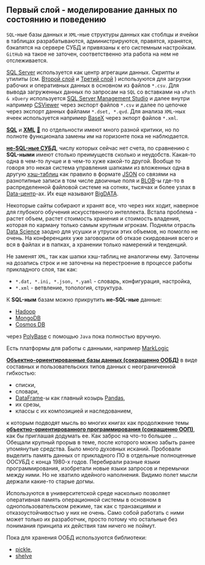## Первый слой - моделирование данных по состоянию и поведению

`SQL`-ные базы данных и `XML`-ные структуры данных как стоблцы и ячейки в таблицах разрабатываются, администрируются, правятся, хранятся, бэкапятся на сервере СУБД и привязаны к его системным настройкам. `GitHub` на такое не заточен, соответственно эта работа на нем не отслеживается.

[SQL Server](https://en.wikipedia.org/wiki/Microsoft_SQL_Server) используется как центр агрегации данных. Скрипты и утилиты (см. [Второй слой](https://github.com/tsv19su254052/tsv19su254052/blob/main/Layer2.md) и [Третий слой](https://github.com/tsv19su254052/tsv19su254052/blob/main/Layer3.md) ) используются для загрузки рабочих и оперативных данных в основном из файлов `*.csv`. Для вывода загруженных данных по запросам на `SQL` со вставками на `xPath & xQuery` используется [SQL Server Management Studio](https://en.wikipedia.org/wiki/SQL_Server_Management_Studio) и далее внутри например [CSViewer](https://csviewer.com) через экспорт файлов `*.csv` и далее по цепочке через экспорт данных файлами `*.dset, *.qvd`. Для анализа `XML`-ных ячеек используется например [BaseX](https://en.wikipedia.org/wiki/BaseX) через экпорт файлов `*.xml`.

**[SQL](https://en.wikipedia.org/wiki/SQL)** и **[XML](https://en.wikipedia.org/wiki/XML)** [💬](http://www.chernyshov.com/SPPO_6/theory/wt_xml.htm "Описание") по отдельности имеют много разной критики, но по полноте функционала замены им на горизонте пока не наблюдается.

[**не-SQL-ные СУБД**](https://en.wikipedia.org/wiki/NoSQL "Есть мнение в разных источниках, что они быстрее SQL-ных баз"), числу которых сейчас нет счета, по сравнению с **SQL-ными** имеют столько преимуществ сколько и неудобств. Какая-то одна в чем-то лучше и в чем-то хуже какой-то другой. Вообще то говоря это некая система управления шапками из вложенных одна в другую [хэш-таблиц](https://en.wikipedia.org/wiki/Hash_table) как правило в формате [JSON](https://en.wikipedia.org/wiki/JSON) со связями на разнотипные записи в том числе двоичные поля и [BLOB](https://en.wikipedia.org/wiki/Binary_large_object)-ы где-то в распределенной файловой системе на сотнях, тысячах и более узлах в [Data-центр](https://en.wikipedia.org/wiki/Data_center)-ах. Их еще называют [BigDATA](https://en.wikipedia.org/wiki/Big_data).

Некоторые сайты собирают и хранят все, что через них ходит, наверное для глубокого обучения искусственного интеллекта. Встала проблема - растет объем, растет стоимость хранения и стоимость владения, которая по карману только самым крупным игрокам. Подняли отрасль [Data Science](https://en.wikipedia.org/wiki/Data_science) заодно для усушки и утруски этих объемов, но помогло не очень. На конференциях уже заговорили об отказе скирдования всего и вся в файлах и в папках, а хранении только намерений и тенденций.

Не заменят `XML`, так как шапки хэш-таблиц не аналогичны ему. Заточены на дозапись строк и не заточены на перестроение в процессе работы прикладного слоя, так как:
 - `*.dat, *.ini, *.json, *.yaml` - словарь, конфигурация, настройка,
 - `*.xml` - ветвление, топология, структура.

К **SQL-ным** базам можно прикрутить **не-SQL-ные** данные:
 - [Hadoop](https://learn.microsoft.com/en-us/sql/relational-databases/polybase/polybase-configure-hadoop?view=sql-server-ver15&viewFallbackFrom=sql-server-ver16)
 - [MongoDB](https://learn.microsoft.com/en-us/sql/relational-databases/polybase/polybase-configure-mongodb?view=sql-server-ver16)
 - [Cosmos DB](https://en.wikipedia.org/wiki/Cosmos_DB)
 
 через [PolyBase](https://learn.microsoft.com/en-us/sql/relational-databases/polybase/polybase-guide?view=sql-server-ver16) с помощью `Java` пока полностью вручную.
  
Есть платформы для работы с данными, например [MarkLogic](https://www.marklogic.com/)

[**Объектно-ориентированные базы данных (сокращенно ООБД)**](https://en.wikipedia.org/wiki/Object_database) в виде составных и пользовательских типов данных с неограниченной гибкостью:
 - списки,
 - словари,
 - [DataFrame](https://pandas.pydata.org/docs/reference/api/pandas.DataFrame.html)-ы как главный козырь [Pandas](https://en.wikipedia.org/wiki/Pandas_(software)),
 - их срезы,
 - классы с их композицией и наследованием,
 
 к которым подводят мысль во многих книгах как продолжение темы [**объектно-ориентированного программирования (сокращенно ООП)**](https://en.wikipedia.org/wiki/Object-oriented_programming), как бы приглашая додумать ее. Как заброс на что-то большее ... Обещали крупный прорыв в теме, после которого можно забыть ранее упомянутые средства. Было много духовных исканий. Пробовали выделить память данных от прикладного ПО в отдельные полноценные ООСУБД с конца 1980-х годов. Перебирали разные языки программирования, изобретали новые языки запросов и перемычки между ними. Но не хватило идейного наполнения. Видимо полет мысли держали какие-то старые догмы.
 
Используются в университетской среде насколько позволяет оперативная память операционной системы в основном в однопользовательском режиме, так как с транзакциями и отказоустойчивостью у них не очень. Само собой работать с ними может только их разработчик, просто потому что остальные без понимания принципа их действия там ничего не поймут.

Пока для хранения ООБД используются библиотеки:
 - [pickle](https://docs.python.org/3/library/pickle.html),
 - [shelve](https://docs.python.org/3/library/shelve.html)
